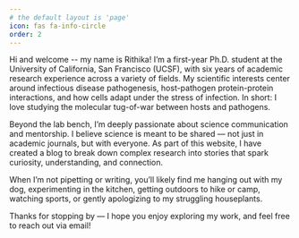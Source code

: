 ```yaml
---
# the default layout is 'page'
icon: fas fa-info-circle
order: 2
---
```


Hi and welcome -- my name is Rithika! I’m a first-year Ph.D. student at the University of California, San Francisco (UCSF), with six years of academic research experience across a variety of fields. My scientific interests center around infectious disease pathogenesis, host-pathogen protein-protein interactions, and how cells adapt under the stress of infection. In short: I love studying the molecular tug-of-war between hosts and pathogens.

Beyond the lab bench, I’m deeply passionate about science communication and mentorship. I believe science is meant to be shared — not just in academic journals, but with everyone. As part of this website, I have created a blog to break down complex research into stories that spark curiosity, understanding, and connection.

When I’m not pipetting or writing, you’ll likely find me hanging out with my dog, experimenting in the kitchen, getting outdoors to hike or camp, watching sports, or gently apologizing to my struggling houseplants.

Thanks for stopping by — I hope you enjoy exploring my work, and feel free to reach out via email!